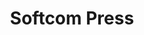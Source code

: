 ---
layout: press
title: Softcom Press
headline: In the news
copy: |-
    There is always something happening here
featured_image: /uploads/pages/press.jpg
image_description: Lagos cityscape
permalink: /press/
---